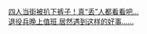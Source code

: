   
[四人当街被扒下裤子！真“丢”人都看看吧…](http://www.dianyue.me/archives/775/xnvpi6vsxg0ffgwd/)  
[退役兵晚上值班,居然遇到这样的好事……](http://www.dianyue.me/archives/010/bxejx47xjgcdturz/)